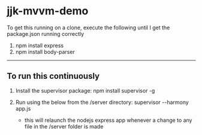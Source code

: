 # jjk-mvvm-demo

To get this running on a clone, execute the following until I get the package.json running correctly
1. npm install express
2. npm install body-parser

------------------------
To run this continuously
------------------------
1. Install the supervisor package:
    npm install supervisor -g
2. Run using the below from the /server directory:
    supervisor --harmony app.js

    * this will relaunch the nodejs express app whenever a change to any file in the /server folder is made